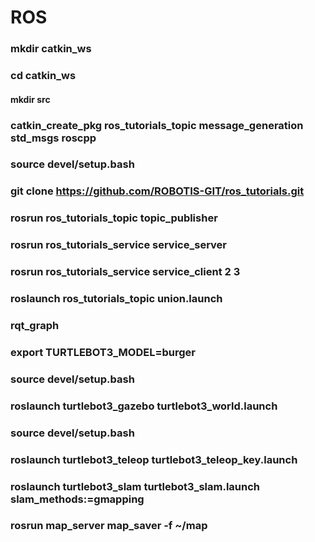 # ROS
### mkdir catkin_ws
### cd catkin_ws
#### mkdir src
### catkin_create_pkg ros_tutorials_topic message_generation std_msgs roscpp
### source devel/setup.bash
### git clone https://github.com/ROBOTIS-GIT/ros_tutorials.git

### rosrun ros_tutorials_topic topic_publisher

### rosrun ros_tutorials_service service_server
### rosrun ros_tutorials_service service_client 2 3
### roslaunch ros_tutorials_topic union.launch
### rqt_graph
### export TURTLEBOT3_MODEL=burger
### source devel/setup.bash
### roslaunch turtlebot3_gazebo turtlebot3_world.launch
### source devel/setup.bash
### roslaunch turtlebot3_teleop turtlebot3_teleop_key.launch

### roslaunch turtlebot3_slam turtlebot3_slam.launch slam_methods:=gmapping
### rosrun map_server map_saver -f ~/map
